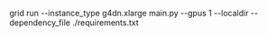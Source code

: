 grid run --instance_type g4dn.xlarge main.py --gpus 1 --localdir --dependency_file ./requirements.txt
